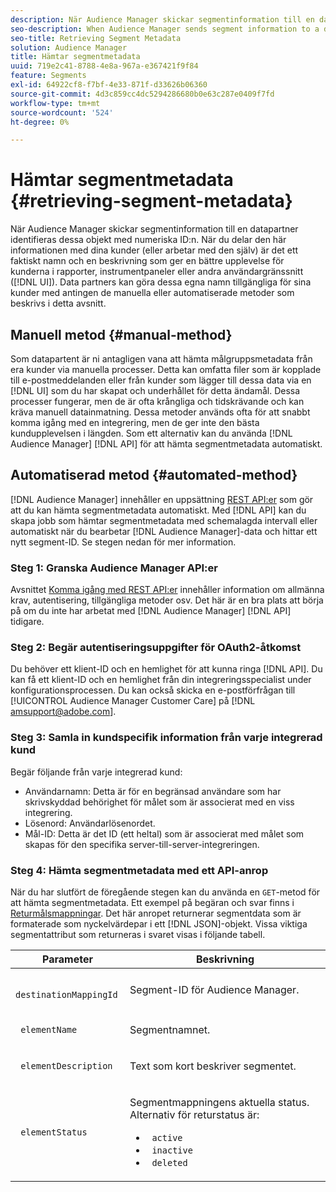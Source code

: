 ```yaml
---
description: När Audience Manager skickar segmentinformation till en datapartner identifieras dessa objekt med numeriska ID:n. När du som datapartner delar informationen med dina kunder (eller arbetar med den själv) ger ett faktiskt namn och en beskrivning en bättre upplevelse för kunderna i rapporter, instrumentpaneler eller andra användargränssnitt. Data partners kan göra dessa egna namn tillgängliga för sina kunder med antingen de manuella eller automatiserade metoder som beskrivs i detta avsnitt.
seo-description: When Audience Manager sends segment information to a data partner, it identifies these objects with numeric IDs. As a data partner, when you share this information with your customers (or work with it yourself), an actual name and description provide a better experience for customers in reports, dashboards, or other user interfaces (UI). Data partners can make these friendly names available to their customers with either the manual or automated methods described in this section.
seo-title: Retrieving Segment Metadata
solution: Audience Manager
title: Hämtar segmentmetadata
uuid: 719e2c41-8788-4e8a-967a-e367421f9f84
feature: Segments
exl-id: 64922cf8-f7bf-4e33-871f-d33626b06360
source-git-commit: 4d3c859cc4dc5294286680b0e63c287e0409f7fd
workflow-type: tm+mt
source-wordcount: '524'
ht-degree: 0%

---
```


# Hämtar segmentmetadata {#retrieving-segment-metadata}

När Audience Manager skickar segmentinformation till en datapartner identifieras dessa objekt med numeriska ID:n. När du delar den här informationen med dina kunder (eller arbetar med den själv) är det ett faktiskt namn och en beskrivning som ger en bättre upplevelse för kunderna i rapporter, instrumentpaneler eller andra användargränssnitt ([!DNL UI]). Data partners kan göra dessa egna namn tillgängliga för sina kunder med antingen de manuella eller automatiserade metoder som beskrivs i detta avsnitt.

## Manuell metod {#manual-method}

Som datapartent är ni antagligen vana att hämta målgruppsmetadata från era kunder via manuella processer. Detta kan omfatta filer som är kopplade till e-postmeddelanden eller från kunder som lägger till dessa data via en [!DNL UI] som du har skapat och underhållet för detta ändamål. Dessa processer fungerar, men de är ofta krångliga och tidskrävande och kan kräva manuell datainmatning. Dessa metoder används ofta för att snabbt komma igång med en integrering, men de ger inte den bästa kundupplevelsen i längden. Som ett alternativ kan du använda [!DNL Audience Manager] [!DNL API] för att hämta segmentmetadata automatiskt.

## Automatiserad metod {#automated-method}

[!DNL Audience Manager] innehåller en uppsättning [REST API:er](../../api/rest-api-main/rest-api-main.md) som gör att du kan hämta segmentmetadata automatiskt. Med [!DNL API] kan du skapa jobb som hämtar segmentmetadata med schemalagda intervall eller automatiskt när du bearbetar [!DNL Audience Manager]-data och hittar ett nytt segment-ID. Se stegen nedan för mer information.

### Steg 1: Granska Audience Manager API:er

Avsnittet [Komma igång med REST API:er](../../api/rest-api-main/aam-api-getting-started.md) innehåller information om allmänna krav, autentisering, tillgängliga metoder osv. Det här är en bra plats att börja på om du inte har arbetat med [!DNL Audience Manager] [!DNL API] tidigare.

### Steg 2: Begär autentiseringsuppgifter för OAuth2-åtkomst

Du behöver ett klient-ID och en hemlighet för att kunna ringa [!DNL API]. Du kan få ett klient-ID och en hemlighet från din integreringsspecialist under konfigurationsprocessen. Du kan också skicka en e-postförfrågan till [!UICONTROL Audience Manager Customer Care] på [!DNL amsupport@adobe.com].

### Steg 3: Samla in kundspecifik information från varje integrerad kund

Begär följande från varje integrerad kund:

* Användarnamn: Detta är för en begränsad användare som har skrivskyddad behörighet för målet som är associerat med en viss integrering.
* Lösenord: Användarlösenordet.
* Mål-ID: Detta är det ID (ett heltal) som är associerat med målet som skapas för den specifika server-till-server-integreringen.

### Steg 4: Hämta segmentmetadata med ett API-anrop

När du har slutfört de föregående stegen kan du använda en `GET`-metod för att hämta segmentmetadata. Ett exempel på begäran och svar finns i [Returmålsmappningar](../../api/rest-api-main/aam-api-destinations/aam-api-retrieve-destinations.md#return-dest-mappings). Det här anropet returnerar segmentdata som är formaterade som nyckelvärdepar i ett [!DNL JSON]-objekt. Vissa viktiga segmentattribut som returneras i svaret visas i följande tabell.

<table id="table_446384AE9A36408A9C570CB7DB72C3D6"> 
 <thead> 
  <tr> 
   <th colname="col1" class="entry"> Parameter </th> 
   <th colname="col2" class="entry"> Beskrivning </th> 
  </tr> 
 </thead>
 <tbody> 
  <tr> 
   <td colname="col1"> <p> <code> destinationMappingId</code> </p> </td> 
   <td colname="col2"> <p>Segment-ID för <span class="keyword"> Audience Manager</span>. </p> </td> 
  </tr> 
  <tr> 
   <td colname="col1"> <p> <code> elementName</code> </p> </td> 
   <td colname="col2"> <p>Segmentnamnet. </p> </td> 
  </tr> 
  <tr> 
   <td colname="col1"> <p> <code> elementDescription</code> </p> </td> 
   <td colname="col2"> <p>Text som kort beskriver segmentet. </p> </td> 
  </tr> 
  <tr> 
   <td colname="col1"> <p> <code> elementStatus</code> </p> </td> 
   <td colname="col2"> <p>Segmentmappningens aktuella status. Alternativ för returstatus är: </p> 
    <ul id="ul_BA3A1F5A773D4ECD9A1A3A1118BDDA8A"> 
     <li id="li_A12B858BD0AD4F35BCD50A4D113D86FF"> <code> active</code> </li> 
     <li id="li_98C04A861C2D4364B5FBD24498E8E9C5"> <code> inactive</code> </li> 
     <li id="li_1913A10948894FF3B507C0A3FE775CC1"> <code> deleted</code> </li> 
    </ul> </td> 
  </tr> 
 </tbody> 
</table>

